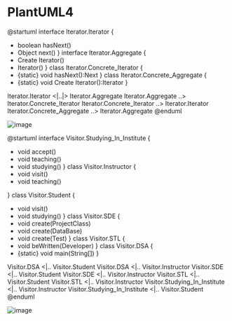 # PlantUML4
@startuml
interface Iterator.Iterator {
+ boolean hasNext()
+ Object next()
}
interface Iterator.Aggregate {
+ Create Iterator()
+ Iterator()
}
class Iterator.Concrete_Iterator {
+ {static} void hasNext():Next
}
class Iterator.Concrete_Aggregate {
+ {static} void Create Iterator():Iterator
}

Iterator.Iterator <|..|> Iterator.Aggregate
Iterator.Aggregate ..> Iterator.Concrete_Iterator
Iterator.Concrete_Iterator ..> Iterator.Iterator
Iterator.Concrete_Aggregate ..> Iterator.Aggregate
@enduml

![image](https://github.com/Keykoun/PlantUML4/assets/52605401/0e24ebb6-6830-46cc-a0c8-5ec2a15dcafd)

@startuml
interface Visitor.Studying_In_Institute {
+ void accept()
+ void teaching()
+ void studying()
}
class Visitor.Instructor {
+ void visit()
+ void teaching()

}
class Visitor.Student {
+ void visit()
+ void studying()
}
class Visitor.SDE {
+ void create(ProjectClass)
+ void create(DataBase)
+ void create(Test)
}
class Visitor.STL {
+ void beWritten(Developer)
}
class Visitor.DSA {
+ {static} void main(String[])
}

Visitor.DSA <|.. Visitor.Student
Visitor.DSA <|.. Visitor.Instructor
Visitor.SDE <|.. Visitor.Student
Visitor.SDE <|.. Visitor.Instructor
Visitor.STL <|.. Visitor.Student
Visitor.STL <|.. Visitor.Instructor
Visitor.Studying_In_Institute <|.. Visitor.Instructor
Visitor.Studying_In_Institute <|.. Visitor.Student
@enduml


![image](https://github.com/Keykoun/PlantUML4/assets/52605401/228eb5f5-7115-42e6-b9b3-b778cccc2325)
